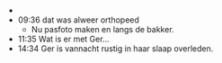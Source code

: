 -
- 09:36 dat was alweer orthopeed
	- Nu pasfoto maken en langs de bakker.
- 11:35 Wat is er met Ger...
- 14:34 Ger is vannacht rustig in haar slaap overleden.